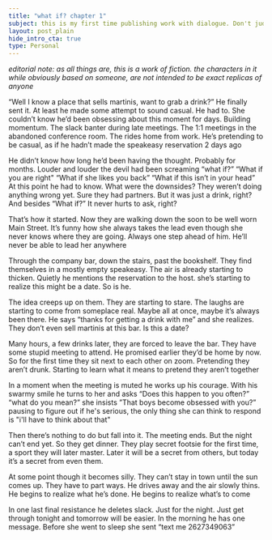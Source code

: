 ```yaml
---
title: "what if? chapter 1"
subject: this is my first time publishing work with dialogue. Don't judge me too harshly my dear reader
layout: post_plain
hide_intro_cta: true
type: Personal
---
```


*editorial note: as all things are, this is a work of fiction. the characters in it while obviously based on someone, are not intended to be exact replicas of anyone*

“Well I know a place that sells martinis, want to grab a drink?” He finally sent it. At least he made some attempt to sound casual. He had to. She couldn’t know he’d been obsessing about this moment for days. Building momentum. The slack banter during late meetings. The 1:1 meetings in the abandoned conference room. The rides home from work. He’s pretending to be casual, as if he hadn’t made the speakeasy reservation 2 days ago

He didn’t know how long he’d been having the thought. Probably for months. Louder and louder the devil had been screaming “what if?”
“What if you are right"
“What if she likes you back”
“What if this isn’t in your head”
At this point he had to know. What were the downsides? They weren’t doing anything wrong yet. Sure they had partners. But it was just a drink, right? And besides “What if?” It never hurts to ask, right?

That’s how it started. Now they are walking down the soon to be well worn Main Street. It’s funny how she always takes the lead even though she never knows where they are going. Always one step ahead of him. He’ll never be able to lead her anywhere

Through the company bar, down the stairs, past the bookshelf. They find themselves in a mostly empty speakeasy. The air is already starting to thicken. Quietly he mentions the reservation to the host. she’s starting to realize this might be a date. So is he.

The idea creeps up on them. They are starting to stare. The laughs are starting to come from someplace real. Maybe all at once, maybe it’s always been there. He says “thanks for getting a drink with me” and she realizes. They don’t even sell martinis at this bar. Is this a date?

Many hours, a few drinks later, they are forced to leave the bar. They have some stupid meeting to attend. He promised earlier they’d be home by now. So for the first time they sit next to each other on zoom. Pretending they aren’t drunk. Starting to learn what it means to pretend they aren’t together

In a moment when the meeting is muted he works up his courage. With his swarmy smile he turns to her and asks
“Does this happen to you often?”
“what do you mean?” she insists
”That boys become obsessed with you?”
pausing to figure out if he's serious, the only thing she can think to respond is "i'll have to think about that"

Then there’s nothing to do but fall into it. The meeting ends. But the night can’t end yet. So they get dinner. They play secret footsie for the first time, a sport they will later master. Later it will be a secret from others, but today it’s a secret from even them.

At some point though it becomes silly. They can’t stay in town until the sun comes up. They have to part ways. He drives away and the air slowly thins. He begins to realize what he’s done. He begins to realize what’s to come

In one last final resistance he deletes slack. Just for the night. Just get through tonight and tomorrow will be easier. In the morning he has one message. Before she went to sleep she sent
“text me 2627349063”
